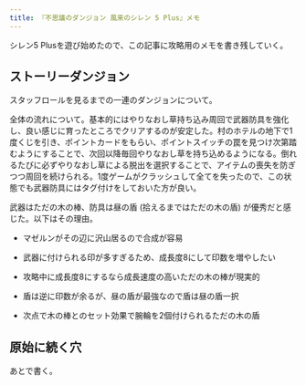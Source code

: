 ```yaml
---
title: 『不思議のダンジョン 風来のシレン 5 Plus』メモ
---
```

シレン5 Plusを遊び始めたので、この記事に攻略用のメモを書き残していく。

ストーリーダンジョン
----------

スタッフロールを見るまでの一連のダンジョンについて。

全体の流れについて。基本的にはやりなおし草持ち込み周回で武器防具を強化し、良い感じに育ったところでクリアするのが安定した。村のホテルの地下で1度くじを引き、ポイントカードをもらい、ポイントスイッチの罠を見つけ次第踏むようにすることで、次回以降毎回やりなおし草を持ち込めるようになる。倒れるたびに必ずやりなおし草による脱出を選択することで、アイテムの喪失を防ぎつつ周回を続けられる。1度ゲームがクラッシュして全てを失ったので、この状態でも武器防具にはタグ付けをしておいた方が良い。

武器はただの木の棒、防具は昼の盾 (拾えるまではただの木の盾) が優秀だと感じた。以下はその理由。

*   マゼルンがその辺に沢山居るので合成が容易

*   武器に付けられる印が多すぎるため、成長度8にして印数を増やしたい
*   攻略中に成長度8にするなら成長速度の高いただの木の棒が現実的
*   盾は逆に印数が余るが、昼の盾が最強なので盾は昼の盾一択
*   次点で木の棒とのセット効果で腕輪を2個付けられるただの木の盾

原始に続く穴
------

あとで書く。
